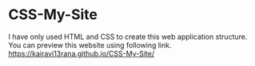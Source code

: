 # CSS-My-Site
I have only used HTML and CSS to create this web application structure. You can preview this website using following link.
https://kairavi13rana.github.io/CSS-My-Site/
